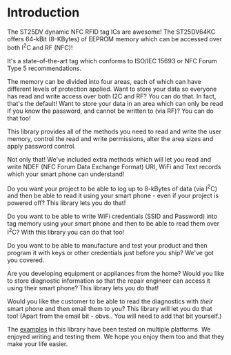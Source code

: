 # Introduction

The ST25DV dynamic NFC RFID tag ICs are awesome! The ST25DV64KC offers 64-kBit (8-KBytes) of EEPROM memory which can be accessed over both I<sup>2</sup>C and RF (NFC)!

It's a state-of-the-art tag which conforms to ISO/IEC 15693 or NFC Forum Type 5 recommendations.

The memory can be divided into four areas, each of which can have different levels of protection applied. Want to store your data so everyone has read and write access over both I2C and RF? You can do that.
In fact, that's the default! Want to store your data in an area which can only be read if you know the password, and cannot be written to (via RF)? You can do that too!

This library provides all of the methods you need to read and write the user memory, control the read and write permissions, alter the area sizes and apply password control.

Not only that! We've included extra methods which will let you read and write NDEF (NFC Forum Data Exchange Format) URI, WiFi and Text records which your smart phone can understand!

Do you want your project to be able to log up to 8-kBytes of data (via I<sup>2</sup>C) and then be able to read it using your smart phone - even if your project is powered off? This library lets you do that!

Do you want to be able to write WiFi credentials (SSID and Password) into tag memory using your smart phone and then to be able to read them over I<sup>2</sup>C? With this library you can do that too!

Do you want to be able to manufacture and test your product and then program it with keys or other credentials just before you ship? We've got you covered.

Are you developing equipment or appliances from the home? Would you like to store diagnostic information so that the repair engineer can access it using their smart phone? This library lets you do that!

Would you like the customer to be able to read the diagnostics with _their_ smart phone and then email them to you? This library will let you do that too! (Apart from the email bit - obvs.. You will need to add that bit yourself.)

The [examples](https://sparkfun.github.io/SparkFun_ST25DV64KC_Arduino_Library/sparkfun-st25dv64kc-arduino-library-examples/ex_01_Device_Information/) in this library have been tested on multiple platforms.
We enjoyed writing and testing them. We hope you enjoy them too and that they make your life easier.
